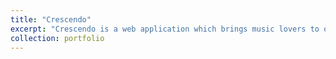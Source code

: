 ```yaml
---
title: "Crescendo"
excerpt: "Crescendo is a web application which brings music lovers to one platform, where they can indulge with one another through social media like vices. <br/><img src='/images/Crescendo.png'>"
collection: portfolio
---
```


